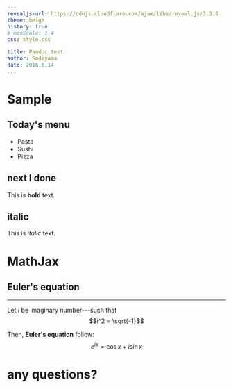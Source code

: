 ```yaml
---
revealjs-url: https://cdnjs.cloudflare.com/ajax/libs/reveal.js/3.3.0
theme: beige
history: true
# minScale: 1.4
css: style.css

title: Pandoc test
author: Sodeyama
date: 2016.6.14
...
```


# Sample

## Today's menu

 - Pasta
 - Sushi
 - Pizza

## next I done

This is **bold** text.

## italic

This is _italic_ text.

# MathJax

## Euler's equation

------

Let $i$ be imaginary number---such that
$$i^2 = \sqrt{-1}$$

Then, **Euler's equation** follow:
$$e^{ix} = \cos x + i \sin x$$

# any questions?
